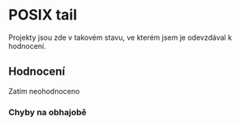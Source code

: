 # POSIX tail

Projekty jsou zde v takovém stavu, ve kterém jsem je odevzdával k hodnocení.

## Hodnocení

Zatím neohodnoceno

### Chyby na obhajobě
